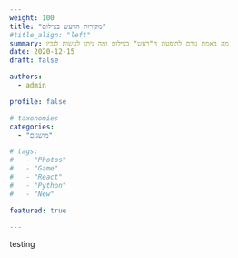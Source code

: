 ```yaml
---
weight: 100
title: "מקורות הרעש בצילום"
#title_align: "left"
summary: מה באמת גורם לתופעת ה"רעש" בצילום ומה ניתן לעשות לגביו 
date: 2020-12-15
draft: false

authors: 
  - admin

profile: false

# taxonomies
categories: 
  - "מושגים"

# tags:
#   - "Photos"
#   - "Game"
#   - "React"
#   - "Python"
#   - "New"

featured: true

---
```


testing



